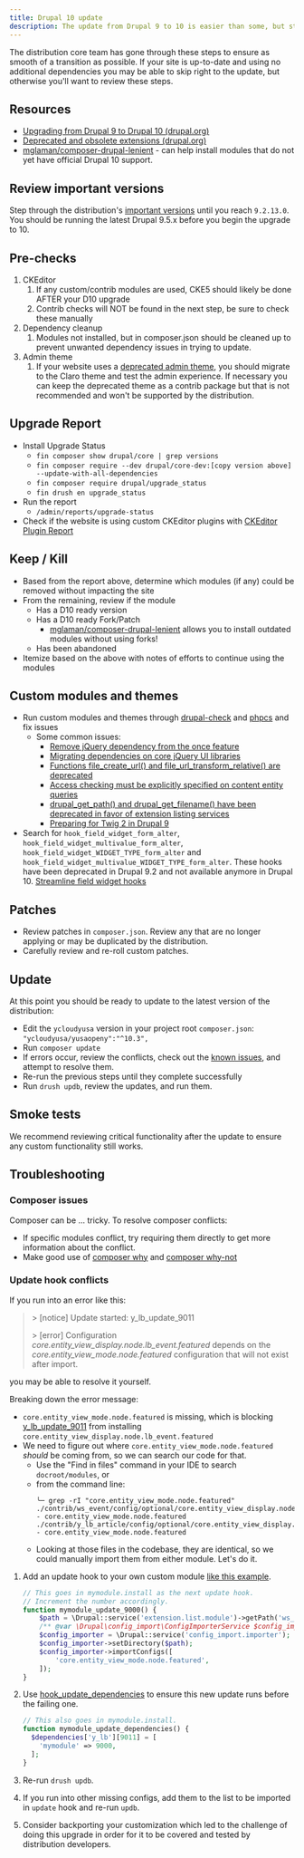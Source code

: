 ```yaml
---
title: Drupal 10 update
description: The update from Drupal 9 to 10 is easier than some, but still comes with some challenges.
---
```


The distribution core team has gone through these steps to ensure as smooth of a transition as possible. If your site is up-to-date and using no additional dependencies you may be able to skip right to the update, but otherwise you'll want to review these steps.

## Resources

- [Upgrading from Drupal 9 to Drupal 10 (drupal.org)](https://www.drupal.org/docs/upgrading-drupal/upgrading-from-drupal-8-or-later/upgrading-from-drupal-9-to-drupal-10)
- [Deprecated and obsolete extensions (drupal.org)](https://www.drupal.org/docs/core-modules-and-themes/deprecated-and-obsolete)
- [mglaman/composer-drupal-lenient](https://github.com/mglaman/composer-drupal-lenient) - can help install modules that do not yet have official Drupal 10 support.

## Review important versions

Step through the distribution's [important versions](../important-versions-for-upgrade-path/#important-versions) until you reach `9.2.13.0`. You should be running the latest Drupal 9.5.x before you begin the upgrade to 10.

## Pre-checks

1. CKEditor
    1. If any custom/contrib modules are used, CKE5 should likely be done AFTER your D10 upgrade
    2. Contrib checks will NOT be found in the next step, be sure to check these manually
2. Dependency cleanup
    1. Modules not installed, but in composer.json should be cleaned up to prevent unwanted dependency issues in trying to update.
3. Admin theme
    1. If your website uses a [deprecated admin theme](https://www.drupal.org/docs/core-modules-and-themes/deprecated-and-obsolete#s-recommendations-for-deprecated-themes), you should migrate to the Claro theme and test the admin experience. If necessary you can keep the deprecated theme as a contrib package but that is not recommended and won't be supported by the distribution.

## Upgrade Report

- Install Upgrade Status
    - `fin composer show drupal/core | grep versions`
    - `fin composer require --dev drupal/core-dev:[copy version above] --update-with-all-dependencies`
    - `fin composer require drupal/upgrade_status`
    - `fin drush en upgrade_status`
- Run the report
    - `/admin/reports/upgrade-status`
- Check if the website is using custom CKEditor plugins with  [CKEditor Plugin Report](https://www.drupal.org/project/ckeditor_plugin_report)

## Keep / Kill

- Based from the report above, determine which modules (if any) could be removed without impacting the site
- From the remaining, review if the module
    - Has a D10 ready version
    - Has a D10 ready Fork/Patch
        - [mglaman/composer-drupal-lenient](https://github.com/mglaman/composer-drupal-lenient) allows you to install outdated modules without using forks!
    - Has been abandoned
- Itemize based on the above with notes of efforts to continue using the modules

## Custom modules and themes

- Run custom modules and themes through [drupal-check](https://github.com/mglaman/drupal-check) and [phpcs](https://www.drupal.org/docs/contributed-modules/code-review-module/php-codesniffer-command-line-usage) and fix issues
    - Some common issues:
        - [Remove jQuery dependency from the once feature](https://www.drupal.org/node/3158256)
        - [Migrating dependencies on core jQuery UI libraries](https://www.drupal.org/docs/upgrading-drupal/upgrading-from-drupal-8-or-later/upgrading-from-drupal-9-to-drupal-10-0/migrating-dependencies-on-core-jquery-ui-libraries)
        - [Functions file_create_url() and file_url_transform_relative() are deprecated](https://www.drupal.org/node/2940031)
        - [Access checking must be explicitly specified on content entity queries](https://www.drupal.org/node/3201242)
        - [drupal_get_path() and drupal_get_filename() have been deprecated in favor of extension listing services](https://www.drupal.org/node/2940438)
        - [Preparing for Twig 2 in Drupal 9](https://www.drupal.org/node/3071078)
- Search for `hook_field_widget_form_alter`, `hook_field_widget_multivalue_form_alter`, `hook_field_widget_WIDGET_TYPE_form_alter` and `hook_field_widget_multivalue_WIDGET_TYPE_form_alter`. These hooks have been deprecated in Drupal 9.2 and not available anymore in Drupal 10. [Streamline field widget hooks](https://www.drupal.org/node/3180429)

## Patches

- Review patches in `composer.json`. Review any that are no longer applying or may be duplicated by the distribution.
- Carefully review and re-roll custom patches.

## Update

At this point you should be ready to update to the latest version of the distribution:

- Edit the `ycloudyusa` version in your project root `composer.json`: `"ycloudyusa/yusaopeny":"^10.3",`
- Run `composer update`
- If errors occur, review the conflicts, check out the [known issues](https://www.drupal.org/docs/updating-drupal/updating-drupal-core-via-composer#known-issues), and attempt to resolve them.
- Re-run the previous steps until they complete successfully
- Run `drush updb`, review the updates, and run them.

## Smoke tests

We recommend reviewing critical functionality after the update to ensure any custom functionality still works.

## Troubleshooting

### Composer issues

Composer can be ... tricky. To resolve composer conflicts:

- If specific modules conflict, try requiring them directly to get more information about the conflict.
- Make good use of [composer why](https://getcomposer.org/doc/03-cli.md#depends-why) and [composer why-not](https://getcomposer.org/doc/03-cli.md#prohibits-why-not)

### Update hook conflicts

If you run into an error like this:

> \>  [notice] Update started: y_lb_update_9011
>
> \> [error]  Configuration <em class="placeholder">core.entity_view_display.node.lb_event.featured</em> depends on the <em class="placeholder">core.entity_view_mode.node.featured</em> configuration that will not exist after import.

you may be able to resolve it yourself.

Breaking down the error message:

- `core.entity_view_mode.node.featured` is missing, which is blocking [y_lb_update_9011](https://github.com/YCloudYUSA/y_lb/blob/main/y_lb.install#L199) from installing `core.entity_view_display.node.lb_event.featured`
- We need to figure out where `core.entity_view_mode.node.featured` _should_ be coming from, so we can search our code for that.
  - Use the "Find in files" command in your IDE to search `docroot/modules`, or
  - from the command line:
    ```shell
    ╰─ grep -rI "core.entity_view_mode.node.featured"
    ./contrib/ws_event/config/optional/core.entity_view_display.node.lb_event.featured.yml:    - core.entity_view_mode.node.featured
    ./contrib/y_lb_article/config/optional/core.entity_view_display.node.article_lb.featured.yml:    - core.entity_view_mode.node.featured
    ```
  - Looking at those files in the codebase, they are identical, so we could manually import them from either module. Let's do it.

1. Add an update hook to your own custom module [like this example](https://github.com/YCloudYUSA/yusaopeny/pull/108/files#diff-2b10287d954ae6b7c36a1af05970dc0f2ee602047b2215d60d9052a15a8819b5R1233-R1240).

    ```php
   // This goes in mymodule.install as the next update hook.
   // Increment the number accordingly.
    function mymodule_update_9000() {
        $path = \Drupal::service('extension.list.module')->getPath('ws_event') . '/config/optional';
        /** @var \Drupal\config_import\ConfigImporterService $config_importer */
        $config_importer = \Drupal::service('config_import.importer');
        $config_importer->setDirectory($path);
        $config_importer->importConfigs([
            'core.entity_view_mode.node.featured',
        ]);
    }
    ```

2. Use [hook_update_dependencies](https://api.drupal.org/api/drupal/core%21lib%21Drupal%21Core%21Extension%21module.api.php/function/hook_update_dependencies/10.0.x) to ensure this new update runs before the failing one.

    ```php
   // This also goes in mymodule.install.
    function mymodule_update_dependencies() {
      $dependencies['y_lb'][9011] = [
        'mymodule' => 9000,
      ];
    }
    ```

3. Re-run `drush updb`.
4. If you run into other missing configs, add them to the list to be imported in `update` hook and re-run `updb`.
5. Consider backporting your customization which led to the challenge of doing this upgrade in order for it to be covered and tested by distribution developers.
